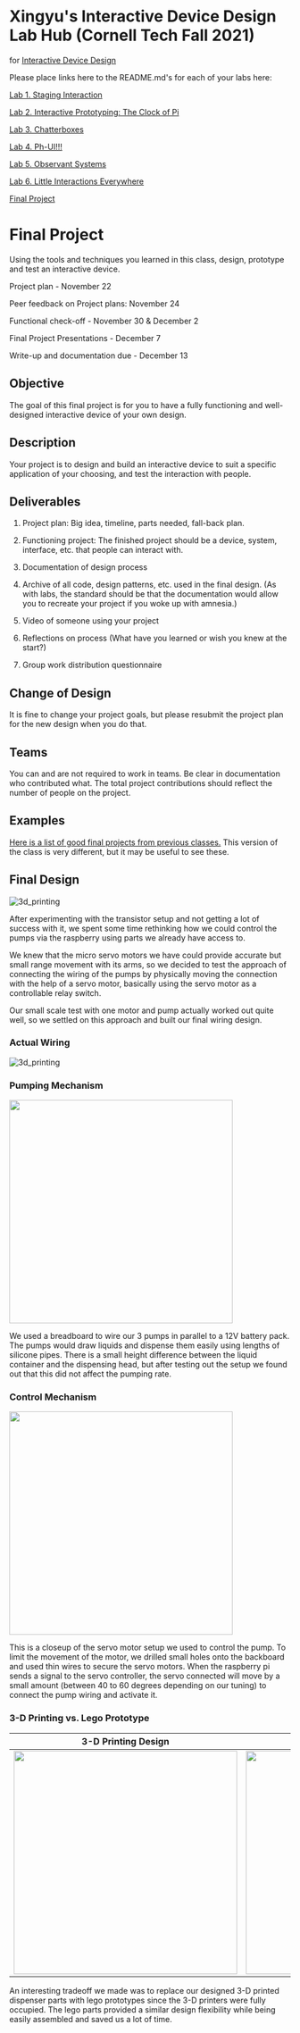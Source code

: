 # Xingyu's Interactive Device Design Lab Hub (Cornell Tech Fall 2021)

for [Interactive Device Design](https://github.com/FAR-Lab/Developing-and-Designing-Interactive-Devices/)

Please place links here to the README.md's for each of your labs here:

[Lab 1. Staging Interaction](Lab%201/)

[Lab 2. Interactive Prototyping: The Clock of Pi](Lab%202/)

[Lab 3. Chatterboxes](Lab%203/)

[Lab 4. Ph-UI!!!](Lab%204/)

[Lab 5. Observant Systems](Lab%205/)

[Lab 6. Little Interactions Everywhere](Lab%206/)

[Final Project](https://github.com/FAR-Lab/Developing-and-Designing-Interactive-Devices/blob/2021Fall/FinalProject.md)<!--[](Final%20Project/)-->

# Final Project

Using the tools and techniques you learned in this class, design, prototype and test an interactive device.

Project plan - November 22

Peer feedback on Project plans: November 24

Functional check-off - November 30 & December 2

Final Project Presentations - December 7

Write-up and documentation due - December 13

## Objective

The goal of this final project is for you to have a fully functioning and well-designed interactive device of your own design.
 
## Description
Your project is to design and build an interactive device to suit a specific application of your choosing, and test the interaction with people. 
## Deliverables

1. Project plan: Big idea, timeline, parts needed, fall-back plan.

2. Functioning project: The finished project should be a device, system, interface, etc. that people can interact with.

3. Documentation of design process
4. Archive of all code, design patterns, etc. used in the final design. (As with labs, the standard should be that the documentation would allow you to recreate your project if you woke up with amnesia.)
5. Video of someone using your project
6. Reflections on process (What have you learned or wish you knew at the start?)

7. Group work distribution questionnaire

## Change of Design

It is fine to change your project goals, but please resubmit the project plan for the new design when you do that.


## Teams

You can and are not required to work in teams. Be clear in documentation who contributed what. The total project contributions should reflect the number of people on the project.

## Examples

[Here is a list of good final projects from previous classes.](https://github.com/FAR-Lab/Developing-and-Designing-Interactive-Devices/wiki/Previous-Final-Projects)
This version of the class is very different, but it may be useful to see these.

## Final Design

![3d_printing](https://user-images.githubusercontent.com/14202464/145690801-21210ecf-cd0e-4859-8a46-73a895f59f05.png)

After experimenting with the transistor setup and not getting a lot of success with it, we spent some time rethinking how we could control the pumps via the raspberry using parts we already have access to. 

We knew that the micro servo motors we have could provide accurate but small range movement with its arms, so we decided to test the approach of connecting the wiring of the pumps by physically moving the connection with the help of a servo motor, basically using the servo motor as a controllable relay switch. 

Our small scale test with one motor and pump actually worked out quite well, so we settled on this approach and built our final wiring design.

### Actual Wiring

![3d_printing](https://user-images.githubusercontent.com/14202464/145690855-4bbb4827-2e37-4a5c-a734-6a6e81011fc4.jpg)

### Pumping Mechanism

<img src="https://user-images.githubusercontent.com/14202464/145690871-1eda0a2e-07bc-428e-bc37-e36305ee69c5.jpg" width="400">

We used a breadboard to wire our 3 pumps in parallel to a 12V battery pack. The pumps would draw liquids and dispense them easily using lengths of silicone pipes. There is a small height difference between the liquid container and the dispensing head, but after testing out the setup we found out that this did not affect the pumping rate.

### Control Mechanism

<img src="https://user-images.githubusercontent.com/14202464/145690930-fef09438-ddb9-476e-b42c-a1745b0a3a0a.jpg" width="400">

This is a closeup of the servo motor setup we used to control the pump. To limit the movement of the motor, we drilled small holes onto the backboard and used thin wires to secure the servo motors. When the raspberry pi sends a signal to the servo controller, the servo connected will move by a small amount (between 40 to 60 degrees depending on our tuning) to connect the pump wiring and activate it.

### 3-D Printing vs. Lego Prototype

| **3-D Printing Design** | **Lego Prototype** |
| --- | --- |
| <img src="https://user-images.githubusercontent.com/14202464/145690961-791d9b4a-84c7-42af-a009-64eeffcd4cdf.PNG" width="400"> | <img src="https://user-images.githubusercontent.com/14202464/145690951-34d8164d-0055-4c9c-a78d-940dba04f2f2.jpg" width="400"> |

An interesting tradeoff we made was to replace our designed 3-D printed dispenser parts with lego prototypes since the 3-D printers were fully occupied. The lego parts provided a similar design flexibility while being easily assembled and saved us a lot of time.
